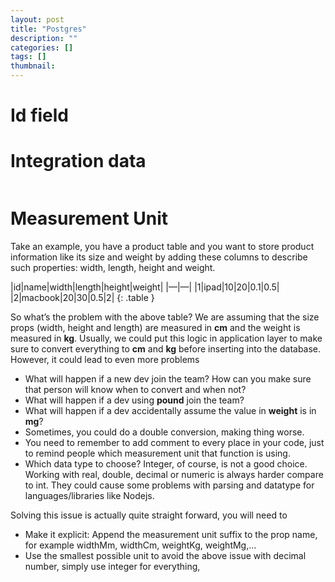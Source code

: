 ```yaml
---
layout: post
title: "Postgres"
description: ""
categories: []
tags: []
thumbnail:
---
```


# Id field

# Integration data

```sql

```

# Measurement Unit

Take an example, you have a product table and you want to store product information like its size and weight by adding these columns to describe such properties: width, length, height and weight.

|id|name|width|length|height|weight|
|—|—|
|1|ipad|10|20|0.1|0.5|
|2|macbook|20|30|0.5|2|
{: .table }

So what’s the problem with the above table? We are assuming that the size props (width, height and length) are measured in **cm** and the weight is measured in **kg**. Usually, we could put this logic in application layer to make sure to convert everything to **cm** and **kg** before inserting into the database. However, it could lead to even more problems

- What will happen if a new dev join the team? How can you make sure that person will know when to convert and when not?
- What will happen if a dev using **pound** join the team?
- What will happen if a dev accidentally assume the value in **weight** is in **mg**?
- Sometimes, you could do a double conversion, making thing worse.
- You need to remember to add comment to every place in your code, just to remind people which measurement unit that function is using.
- Which data type to choose? Integer, of course, is not a good choice. Working with real, double, decimal or numeric is always harder compare to int. They could cause some problems with parsing and datatype for languages/libraries like Nodejs.

Solving this issue is actually quite straight forward, you will need to
- Make it explicit: Append the measurement unit suffix to the prop name, for example widthMm, widthCm, weightKg, weightMg,…
- Use the smallest possible unit to avoid the above issue with decimal number, simply use integer for everything,